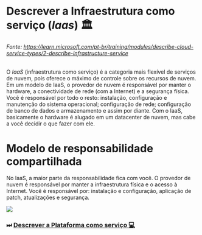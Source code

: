 # Descrever a Infraestrutura como serviço (*Iaas*) 🏛
###### Fonte: https://learn.microsoft.com/pt-br/training/modules/describe-cloud-service-types/2-describe-infrastructure-service

O *IaaS* (infraestrutura como serviço) é a categoria mais flexível de serviços de nuvem, pois oferece o máximo de controle sobre os recursos de nuvem. Em um modelo de IaaS, o provedor de nuvem é responsável por manter o hardware, a conectividade de rede (com a Internet) e a segurança física. Você é responsável por todo o resto: instalação, configuração e manutenção do sistema operacional; configuração de rede; configuração de banco de dados e armazenamento e assim por diante. Com o IaaS, basicamente o hardware é alugado em um datacenter de nuvem, mas cabe a você decidir o que fazer com ele.

# Modelo de responsabilidade compartilhada

No IaaS, a maior parte da responsabilidade fica com você. O provedor de nuvem é responsável por manter a infraestrutura física e o acesso à Internet. Você é responsável por: instalação e configuração, aplicação de patch, atualizações e segurança.

<img src="https://learn.microsoft.com/pt-br/training/wwl-azure/describe-cloud-service-types/media/shared-responsibility-b3829bfe.svg">

### ⏭ <a href="https://github.com/ofabiobatista/AZ-900/blob/main/PaaS.md"> Descrever a Plataforma como serviço 💻 </a>
